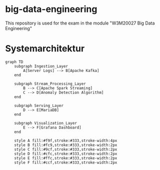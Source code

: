 # big-data-engineering
This repository is used for the exam in the module "W3M20027 Big Data Engineering"

# Systemarchitektur

```mermaid
graph TD
    subgraph Ingestion_Layer
        A[Server Logs] --> B[Apache Kafka]
    end

    subgraph Stream_Processing_Layer
        B --> C[Apache Spark Streaming]
        C --> D[Anomaly Detection Algorithm]
    end

    subgraph Serving_Layer
        D --> E[MariaDB]
    end

    subgraph Visualization_Layer
        E --> F[Grafana Dashboard]
    end

    style A fill:#f9f,stroke:#333,stroke-width:4px
    style B fill:#fc9,stroke:#333,stroke-width:2px
    style C fill:#9cf,stroke:#333,stroke-width:2px
    style D fill:#cfc,stroke:#333,stroke-width:2px
    style E fill:#ffc,stroke:#333,stroke-width:2px
    style F fill:#ccf,stroke:#333,stroke-width:2px
